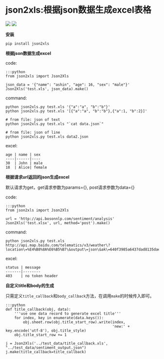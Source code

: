 json2xls:根据json数据生成excel表格
==================================

[![](https://badge.fury.io/py/json2xls.png)](http://badge.fury.io/py/json2xls)
[![](https://pypip.in/d/json2xls/badge.png)](https://pypi.python.org/pypi/json2xls)


**安装**

    pip install json2xls

**根据json数据生成excel**

code:

    :::python
    from json2xls import Json2Xls

    json_data = '{"name": "ashin", "age": 16, "sex": "male"}'
    Json2Xls('test.xls', json_data).make()

command:

    python json2xls.py test.xls '{"a":"a", "b":"b"}'
    python json2xls.py test.xls '[{"a":"a", "b":"b"},{"a":1, "b":2}]'

    # from file: json of text
    python json2xls.py test.xls "`cat data.json`"

    # from file: json of line
    python json2xls.py test.xls data2.json

excel:

    age | name | sex
    ----|------|----
    30  | John | male
    18  | Alice| female


**根据请求url返回的json生成excel**

默认请求为get，get请求参数为params={}, post请求参数为data={}

code:

    :::python
    from json2xls import Json2Xls

    url = 'http://api.bosonnlp.com/sentiment/analysis'
    Json2Xls('test.xlsx', url, method='post').make()

command:

    python json2xls.py test.xls http://api.map.baidu.com/telematics/v3/weather\?location\=%E4%B8%8A%E6%B5%B7\&output\=json\&ak\=640f3985a6437dad8135dae98d775a09

excel:

    status | message
    -------|--------
    403    | no token header

**自定义title和body的生成**

只需定义`title_callback`和`body_callback`方法，在调用`make`的时候传入即可。

    :::python
    def title_callback(obj, data):
        '''use one data record to generate excel title'''
        for index, key in enumerate(data.keys()):
            obj.sheet.row(obj.title_start_row).write(index,
                                                     'new:' + key.encode('utf-8'), obj.title_style)
        obj.title_start_row += 1

    j = Json2Xls('../test_data/title_callback.xls', "../test_data/sentiment_output.json")
    j.make(title_callback=title_callback)

